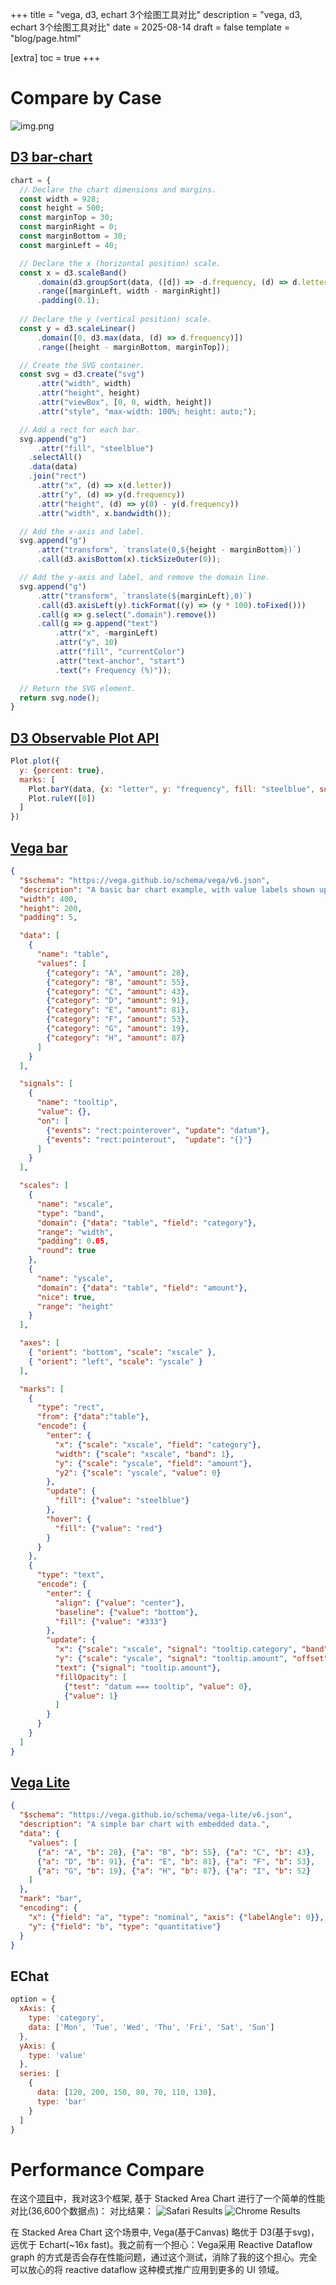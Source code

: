 +++
title = "vega, d3, echart 3个绘图工具对比"
description = "vega, d3, echart 3个绘图工具对比"
date = 2025-08-14
draft = false
template = "blog/page.html"

[extra]
toc = true
+++

# Compare by Case

![img.png](img.png)

## [D3 bar-chart](https://observablehq.com/@d3/bar-chart/2#chart)
```javascript
chart = {
  // Declare the chart dimensions and margins.
  const width = 928;
  const height = 500;
  const marginTop = 30;
  const marginRight = 0;
  const marginBottom = 30;
  const marginLeft = 40;

  // Declare the x (horizontal position) scale.
  const x = d3.scaleBand()
      .domain(d3.groupSort(data, ([d]) => -d.frequency, (d) => d.letter)) // descending frequency
      .range([marginLeft, width - marginRight])
      .padding(0.1);
  
  // Declare the y (vertical position) scale.
  const y = d3.scaleLinear()
      .domain([0, d3.max(data, (d) => d.frequency)])
      .range([height - marginBottom, marginTop]);

  // Create the SVG container.
  const svg = d3.create("svg")
      .attr("width", width)
      .attr("height", height)
      .attr("viewBox", [0, 0, width, height])
      .attr("style", "max-width: 100%; height: auto;");

  // Add a rect for each bar.
  svg.append("g")
      .attr("fill", "steelblue")
    .selectAll()
    .data(data)
    .join("rect")
      .attr("x", (d) => x(d.letter))
      .attr("y", (d) => y(d.frequency))
      .attr("height", (d) => y(0) - y(d.frequency))
      .attr("width", x.bandwidth());

  // Add the x-axis and label.
  svg.append("g")
      .attr("transform", `translate(0,${height - marginBottom})`)
      .call(d3.axisBottom(x).tickSizeOuter(0));

  // Add the y-axis and label, and remove the domain line.
  svg.append("g")
      .attr("transform", `translate(${marginLeft},0)`)
      .call(d3.axisLeft(y).tickFormat((y) => (y * 100).toFixed()))
      .call(g => g.select(".domain").remove())
      .call(g => g.append("text")
          .attr("x", -marginLeft)
          .attr("y", 10)
          .attr("fill", "currentColor")
          .attr("text-anchor", "start")
          .text("↑ Frequency (%)"));

  // Return the SVG element.
  return svg.node();
}
```

## [D3 Observable Plot API](https://observablehq.com/@d3/bar-chart/2#cell-546)
```javascript
Plot.plot({
  y: {percent: true},
  marks: [
    Plot.barY(data, {x: "letter", y: "frequency", fill: "steelblue", sort: {x: "-y"}}),
    Plot.ruleY([0])
  ]
})
```

## [Vega bar](https://vega.github.io/vega/examples/bar-chart/)
```json
{
  "$schema": "https://vega.github.io/schema/vega/v6.json",
  "description": "A basic bar chart example, with value labels shown upon pointer hover.",
  "width": 400,
  "height": 200,
  "padding": 5,

  "data": [
    {
      "name": "table",
      "values": [
        {"category": "A", "amount": 28},
        {"category": "B", "amount": 55},
        {"category": "C", "amount": 43},
        {"category": "D", "amount": 91},
        {"category": "E", "amount": 81},
        {"category": "F", "amount": 53},
        {"category": "G", "amount": 19},
        {"category": "H", "amount": 87}
      ]
    }
  ],

  "signals": [
    {
      "name": "tooltip",
      "value": {},
      "on": [
        {"events": "rect:pointerover", "update": "datum"},
        {"events": "rect:pointerout",  "update": "{}"}
      ]
    }
  ],

  "scales": [
    {
      "name": "xscale",
      "type": "band",
      "domain": {"data": "table", "field": "category"},
      "range": "width",
      "padding": 0.05,
      "round": true
    },
    {
      "name": "yscale",
      "domain": {"data": "table", "field": "amount"},
      "nice": true,
      "range": "height"
    }
  ],

  "axes": [
    { "orient": "bottom", "scale": "xscale" },
    { "orient": "left", "scale": "yscale" }
  ],

  "marks": [
    {
      "type": "rect",
      "from": {"data":"table"},
      "encode": {
        "enter": {
          "x": {"scale": "xscale", "field": "category"},
          "width": {"scale": "xscale", "band": 1},
          "y": {"scale": "yscale", "field": "amount"},
          "y2": {"scale": "yscale", "value": 0}
        },
        "update": {
          "fill": {"value": "steelblue"}
        },
        "hover": {
          "fill": {"value": "red"}
        }
      }
    },
    {
      "type": "text",
      "encode": {
        "enter": {
          "align": {"value": "center"},
          "baseline": {"value": "bottom"},
          "fill": {"value": "#333"}
        },
        "update": {
          "x": {"scale": "xscale", "signal": "tooltip.category", "band": 0.5},
          "y": {"scale": "yscale", "signal": "tooltip.amount", "offset": -2},
          "text": {"signal": "tooltip.amount"},
          "fillOpacity": [
            {"test": "datum === tooltip", "value": 0},
            {"value": 1}
          ]
        }
      }
    }
  ]
}
```

## [Vega Lite](https://vega.github.io/vega-lite/examples/bar.html)
```json
{
  "$schema": "https://vega.github.io/schema/vega-lite/v6.json",
  "description": "A simple bar chart with embedded data.",
  "data": {
    "values": [
      {"a": "A", "b": 28}, {"a": "B", "b": 55}, {"a": "C", "b": 43},
      {"a": "D", "b": 91}, {"a": "E", "b": 81}, {"a": "F", "b": 53},
      {"a": "G", "b": 19}, {"a": "H", "b": 87}, {"a": "I", "b": 52}
    ]
  },
  "mark": "bar",
  "encoding": {
    "x": {"field": "a", "type": "nominal", "axis": {"labelAngle": 0}},
    "y": {"field": "b", "type": "quantitative"}
  }
}
```

## EChat
```javascript
option = {
  xAxis: {
    type: 'category',
    data: ['Mon', 'Tue', 'Wed', 'Thu', 'Fri', 'Sat', 'Sun']
  },
  yAxis: {
    type: 'value'
  },
  series: [
    {
      data: [120, 200, 150, 80, 70, 110, 130],
      type: 'bar'
    }
  ]
}
```

# Performance Compare
在这个[项目](https://github.com/wangzaixiang/compare-chart)中，我对这3个框架, 基于 Stacked Area Chart 进行了一个简单的性能对比(36,600个数据点)：
对比结果：
![Safari Results](https://github.com/wangzaixiang/compare-chart/raw/main/doc/result_safari.png)
![Chrome Results](https://github.com/wangzaixiang/compare-chart/raw/main/doc/result_chrome.png)

在 Stacked Area Chart 这个场景中, Vega(基于Canvas) 略优于 D3(基于svg)，远优于 Echart(~16x fast)。我之前有一个担心：Vega采用 Reactive Dataflow graph
的方式是否会存在性能问题，通过这个测试，消除了我的这个担心。完全可以放心的将 reactive dataflow 这种模式推广应用到更多的 UI 领域。